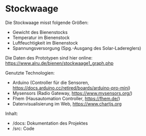 # Stockwaage

Die Stockwaage misst folgende Größen:
- Gewicht des Bienenstocks
- Temperatur im Bienenstock
- Luftfeuchtigkeit im Bienenstock
- Spannungsversorgung (Spg.-Ausgang des Solar-Ladereglers)

Die Daten des Prototypen sind hier online:
https://www.alru.de/bienen/stockwaage1_graph.php

Genutzte Technologien:
- Arduino (Controller für die Sensoren, https://docs.arduino.cc/retired/boards/arduino-pro-mini)
- Mysensors (Radio Gateway, https://www.mysensors.org/)
- Fhem (Hausautomation Controller, https://fhem.de/)
- Datenvisualisierung im Web, https://www.chartjs.org

Inhalt:
- /docs: Dokumentation des Projektes
- /src: Code
